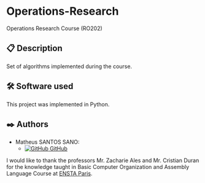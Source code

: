 # Operations-Research
Operations Research Course (RO202)

## 📋 Description

Set of algorithms implemented during the course.

## 🛠️ Software used

This project was implemented in Python.

## ✒️ Authors

- Matheus SANTOS SANO:
    - [![GitHub](https://i.stack.imgur.com/tskMh.png) GitHub](https://github.com/matsano)

I would like to thank the professors Mr. Zacharie Ales and Mr. Cristian Duran for the knowledge taught in Basic Computer Organization and Assembly Language Course at [ENSTA Paris](https://www.ensta-paris.fr/).
